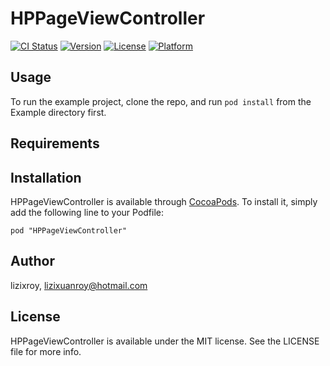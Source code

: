 # HPPageViewController

[![CI Status](http://img.shields.io/travis/lizixroy/HPPageViewController.svg?style=flat)](https://travis-ci.org/lizixroy/HPPageViewController)
[![Version](https://img.shields.io/cocoapods/v/HPPageViewController.svg?style=flat)](http://cocoadocs.org/docsets/HPPageViewController)
[![License](https://img.shields.io/cocoapods/l/HPPageViewController.svg?style=flat)](http://cocoadocs.org/docsets/HPPageViewController)
[![Platform](https://img.shields.io/cocoapods/p/HPPageViewController.svg?style=flat)](http://cocoadocs.org/docsets/HPPageViewController)

## Usage

To run the example project, clone the repo, and run `pod install` from the Example directory first.

## Requirements

## Installation

HPPageViewController is available through [CocoaPods](http://cocoapods.org). To install
it, simply add the following line to your Podfile:

    pod "HPPageViewController"

## Author

lizixroy, lizixuanroy@hotmail.com

## License

HPPageViewController is available under the MIT license. See the LICENSE file for more info.

